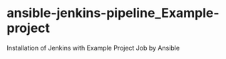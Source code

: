# ansible-jenkins-pipeline_Example-project
Installation of Jenkins with Example Project Job by Ansible
